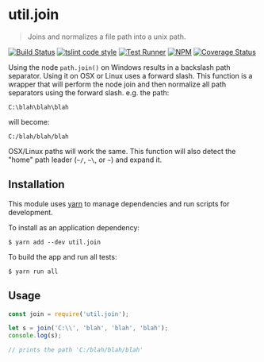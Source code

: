 # util.join

> Joins and normalizes a file path into a unix path.

[![Build Status](https://travis-ci.org/jmquigley/util.join.svg?branch=master)](https://travis-ci.org/jmquigley/util.join)
[![tslint code style](https://img.shields.io/badge/code_style-TSlint-5ed9c7.svg)](https://palantir.github.io/tslint/)
[![Test Runner](https://img.shields.io/badge/testing-jest-blue.svg)](https://facebook.github.io/jest/)
[![NPM](https://img.shields.io/npm/v/util.join.svg)](https://www.npmjs.com/package/util.join)
[![Coverage Status](https://coveralls.io/repos/github/jmquigley/util.join/badge.svg?branch=master)](https://coveralls.io/github/jmquigley/util.join?branch=master)

Using the node `path.join()` on Windows results in a backslash path separator.  Using it on OSX or Linux uses a forward slash.  This function is a wrapper that will perform the node join and then normalize all path separators using the forward slash.  e.g. the path:

    C:\blah\blah\blah

will become:

    C:/blah/blah/blah

OSX/Linux paths will work the same.  This function will also detect the "home" path leader (`~/`, `~\`, or `~`) and expand it.


## Installation

This module uses [yarn](https://yarnpkg.com/en/) to manage dependencies and run scripts for development.

To install as an application dependency:
```
$ yarn add --dev util.join
```

To build the app and run all tests:
```
$ yarn run all
```


## Usage

```javascript
const join = require('util.join');

let s = join('C:\\', 'blah', 'blah', 'blah');
console.log(s);

// prints the path 'C:/blah/blah/blah'
```
